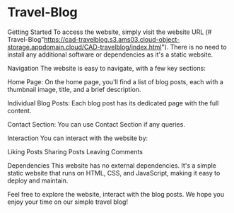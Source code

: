 # Travel-Blog

Getting Started To access the website, simply visit the website URL (# Travel-Blog"https://cad-travelblog.s3.ams03.cloud-object-storage.appdomain.cloud/CAD-travelblog/index.html"). There is no need to install any additional software or dependencies as it's a static website.

Navigation The website is easy to navigate, with a few key sections:

Home Page: On the home page, you'll find a list of blog posts, each with a thumbnail image, title, and a brief description.

Individual Blog Posts: Each blog post has its dedicated page with the full content.

Contact Section: You can use Contact Section if any queries.

Interaction You can interact with the website by:

Liking Posts Sharing Posts Leaving Comments

Dependencies This website has no external dependencies. It's a simple static website that runs on HTML, CSS, and JavaScript, making it easy to deploy and maintain.

Feel free to explore the website, interact with the blog posts. We hope you enjoy your time on our simple travel blog!
